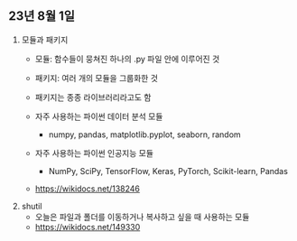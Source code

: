 ## 23년 8월 1일

1. 모듈과 패키지
    - 모듈: 함수들이 뭉쳐진 하나의 .py 파일 안에 이루어진 것
    - 패키지: 여러 개의 모듈을 그룹화한 것
    - 패키지는 종종 라이브러리라고도 함
    - 자주 사용하는 파이썬 데이터 분석 모듈
        - numpy, pandas, matplotlib.pyplot, seaborn, random
    - 자주 사용하는 파이썬 인공지능 모듈
        - NumPy, SciPy, TensorFlow, Keras, PyTorch, Scikit-learn, Pandas

    - https://wikidocs.net/138246
2. shutil
    - 오늘은 파일과 폴더를 이동하거나 복사하고 싶을 때 사용하는 모듈
    - https://wikidocs.net/149330





